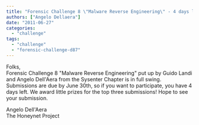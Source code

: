 ```yaml
---
title: "Forensic Challenge 8 \"Malware Reverse Engineering\" - 4 days left!"
authors: ["Angelo Dellaera"]
date: "2011-06-27"
categories: 
  - "challenge"
tags: 
  - "challenge"
  - "forensic-challenge-d87"
---
```


Folks,  
Forensic Challenge 8 "Malware Reverse Engineering" put up by Guido Landi and Angelo Dell'Aera from the Sysenter Chapter is in full swing. Submissions are due by June 30th, so if you want to participate, you have 4 days left. We award little prizes for the top three submissions! Hope to see your submission.  
  
Angelo Dell'Aera  
The Honeynet Project
